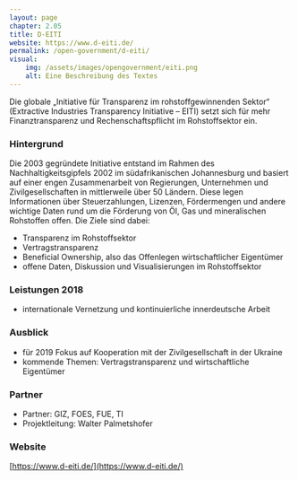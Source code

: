 ```yaml
---
layout: page
chapter: 2.05
title: D-EITI
website: https://www.d-eiti.de/
permalink: /open-government/d-eiti/
visual:
    img: /assets/images/opengovernment/eiti.png
    alt: Eine Beschreibung des Textes
---
```


Die globale „Initiative für Transparenz im rohstoffgewinnenden Sektor“ (Extractive Industries Transparency Initiative – EITI) setzt sich für mehr Finanztransparenz und Rechenschaftspflicht im Rohstoffsektor ein.

### Hintergrund

Die 2003 gegründete Initiative entstand im Rahmen des Nachhaltigkeitsgipfels 2002 im südafrikanischen Johannesburg und basiert auf einer engen Zusammenarbeit von Regierungen, Unternehmen und Zivilgesellschaften in mittlerweile über 50 Ländern. Diese legen Informationen über Steuerzahlungen, Lizenzen, Fördermengen und andere wichtige Daten rund um die Förderung von Öl, Gas und mineralischen Rohstoffen offen. Die Ziele sind dabei: 

* Transparenz im Rohstoffsektor 
* Vertragstransparenz 
* Beneficial Ownership, also das Offenlegen wirtschaftlicher Eigentümer 
* offene Daten, Diskussion und Visualisierungen im Rohstoffsektor

### Leistungen 2018

* internationale Vernetzung und kontinuierliche innerdeutsche Arbeit

### Ausblick

* für 2019 Fokus auf Kooperation mit der Zivilgesellschaft in der Ukraine
* kommende Themen: Vertragstransparenz und wirtschaftliche Eigentümer


### Partner
* Partner: GIZ, FOES, FUE, TI
* Projektleitung: Walter Palmetshofer

### Website

[https://www.d-eiti.de/](https://www.d-eiti.de/)


